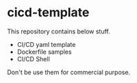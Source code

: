 # cicd-template
   
This repository contains below stuff.  
- CI/CD yaml template
- Dockerfile samples 
- CI/CD Shell 

Don't be use them for commercial purpose.   

